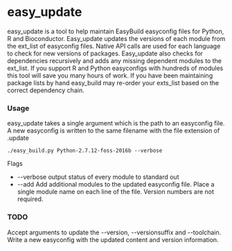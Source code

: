 # easy_update
easy_update is a tool to help maintain EasyBuild easyconfig files for Python, R and Bioconductor. Easy_update updates the versions of each module from the ext_list of easyconfig files. Native API calls are used for each language to check for new versions of packages. Easy_update also checks for dependencies recursively and adds any missing dependent modules to the ext_list. If you support R and Python easyconfigs with hundreds of modules this tool will save you many hours of work. If you have been maintaining package lists by hand easy_build may re-order your exts_list based on the correct dependency chain. 

### Usage
easy_update takes a single argument which is the path to an easyconfig
file.  A new easyconfig is written to the same filename with the file extension of .update

~~~
./easy_build.py Python-2.7.12-foss-2016b --verbose
~~~
Flags
* --verbose output status of every module to standard out
* --add <filename>  Add additional modules to the updated easyconfig file. Place a single module name on each line of the file. Version numbers are not required.

### TODO
Accept arguments to update the --version, --versionsuffix and --toolchain. Write a new easyconfig with the updated content and version information.  
